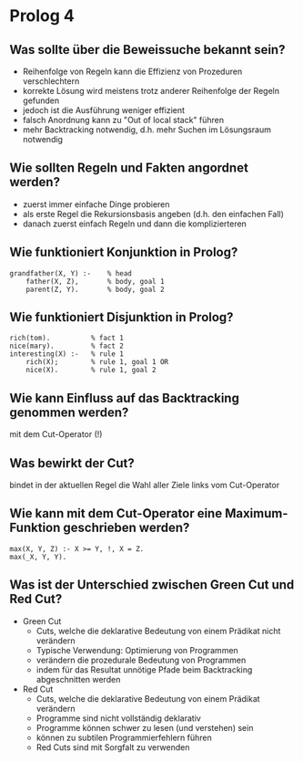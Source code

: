 # Prolog 4

## Was sollte über die Beweissuche bekannt sein?
* Reihenfolge von Regeln kann die Effizienz von Prozeduren verschlechtern
* korrekte Lösung wird meistens trotz anderer Reihenfolge der Regeln gefunden
* jedoch ist die Ausführung weniger effizient
* falsch Anordnung kann zu "Out of local stack" führen
* mehr Backtracking notwendig, d.h. mehr Suchen im Lösungsraum notwendig

## Wie sollten Regeln und Fakten angordnet werden?
* zuerst immer einfache Dinge probieren
* als erste Regel die Rekursionsbasis angeben (d.h. den einfachen Fall)
* danach zuerst einfach Regeln und dann die komplizierteren

## Wie funktioniert Konjunktion in Prolog?
```
grandfather(X, Y) :-    % head
    father(X, Z),       % body, goal 1
    parent(Z, Y).       % body, goal 2
```

## Wie funktioniert Disjunktion in Prolog?
```
rich(tom).          % fact 1
nice(mary).         % fact 2
interesting(X) :-   % rule 1
    rich(X);        % rule 1, goal 1 OR
    nice(X).        % rule 1, goal 2
```

## Wie kann Einfluss auf das Backtracking genommen werden?
mit dem Cut-Operator (!)

## Was bewirkt der Cut?
bindet in der aktuellen Regel die Wahl aller Ziele links vom Cut-Operator

## Wie kann mit dem Cut-Operator eine Maximum-Funktion geschrieben werden?
```
max(X, Y, Z) :- X >= Y, !, X = Z.
max(_X, Y, Y).
```

## Was ist der Unterschied zwischen Green Cut und Red Cut?
* Green Cut
    * Cuts, welche die deklarative Bedeutung von einem Prädikat nicht verändern
    * Typische Verwendung: Optimierung von Programmen
    * verändern die prozedurale Bedeutung von Programmen
    * indem für das Resultat unnötige Pfade beim Backtracking abgeschnitten werden
* Red Cut
    * Cuts, welche die deklarative Bedeutung von einem Prädikat verändern
    * Programme sind nicht vollständig deklarativ
    * Programme können schwer zu lesen (und verstehen) sein
    * können zu subtilen Programmierfehlern führen
    * Red Cuts sind mit Sorgfalt zu verwenden

